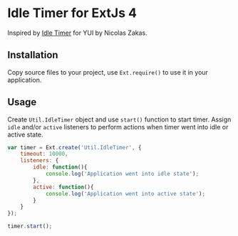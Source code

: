 Idle Timer for ExtJs 4
=============================

Inspired by [Idle Timer](http://yuilibrary.com/gallery/show/idletimer) for YUI by Nicolas Zakas.

## Installation
Copy source files to your project, use `Ext.require()` to use it in your application.

## Usage
Create `Util.IdleTimer` object and use `start()` function to start timer. Assign `idle` and/or `active` listeners to perform actions when timer went into idle or active state.

```javascript
var timer = Ext.create('Util.IdleTimer', {
    timeout: 10000,
    listeners: {
        idle: function(){
            console.log('Application went into idle state');
        },
        active: function(){
            console.log('Application went into active state');
        }
    }
});

timer.start();
```


